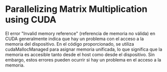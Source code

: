 # Parallelizing Matrix Multiplication using CUDA

El error "Invalid memory reference" (referencia de memoria no válida) en CUDA generalmente indica que hay un problema con el acceso a la memoria del dispositivo. En el código proporcionado, se utiliza cudaMallocManaged para asignar memoria unificada, lo que significa que la memoria es accesible tanto desde el host como desde el dispositivo. Sin embargo, estos errores pueden ocurrir si hay un problema en el acceso a la memoria.
    
    
